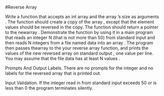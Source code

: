 #Reverse Array

Write a function that accepts an int  array  and the array ’s size as arguments . The function should create a copy of the array , except that the element  values  should be reversed in the copy. The function should return a pointer to the newarray . Demonstrate the function by using it in a main program  that reads an integer  N  (that is not more than 50) from standard input and then reads N  integers  from a file named  data  into an array . The program  then passes thearray  to the your reverse array  function, and prints the values  of the new reversed array  on standard output , one value  per line. You may assume  that the file data  has at least N  values .

Prompts And Output  Labels. There are no prompts for the integer  and no labels for the reversed array  that is printed out.

Input Validation. If the integer  read in from standard input exceeds 50 or is less than  0 the program  terminates silently.
